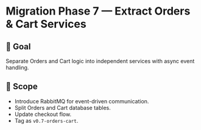 # Migration Phase 7 — Extract Orders & Cart Services

## 🎯 Goal
Separate Orders and Cart logic into independent services with async event handling.

## 🧩 Scope
- Introduce RabbitMQ for event-driven communication.
- Split Orders and Cart database tables.
- Update checkout flow.
- Tag as `v0.7-orders-cart`.
